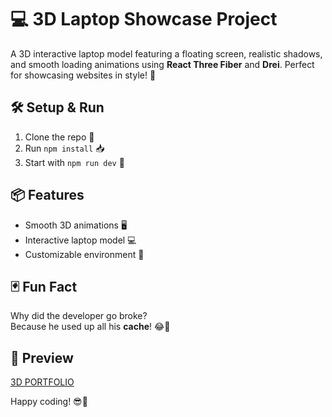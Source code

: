 # 💻 3D Laptop Showcase Project

A 3D interactive laptop model featuring a floating screen, realistic shadows, and smooth loading animations using **React Three Fiber** and **Drei**. Perfect for showcasing websites in style! 🚀

## 🛠 Setup & Run

1. Clone the repo 📂
2. Run `npm install` 📥
3. Start with `npm run dev` 🎉

## 📦 Features

- Smooth 3D animations 🖥️
- Interactive laptop model 💻
- Customizable environment 🌆

## 🃏 Fun Fact

Why did the developer go broke?  
Because he used up all his **cache**! 😂💸

## 👀 Preview

[3D PORTFOLIO](link-to-preview-image)

Happy coding! 😎🎨
